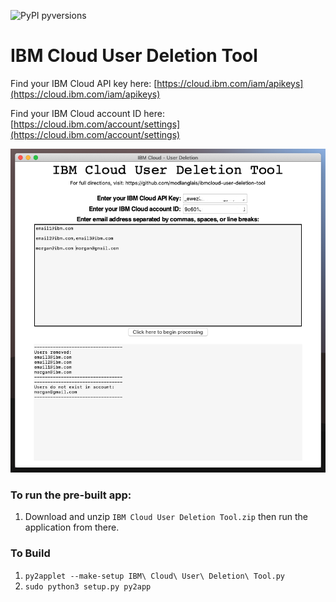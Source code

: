 ![PyPI pyversions](https://img.shields.io/badge/python-3.6%20%7C%203.7%20%7C%203.8%20%7C%203.9-blue)

# IBM Cloud User Deletion Tool

Find your IBM Cloud API key here: [https://cloud.ibm.com/iam/apikeys](https://cloud.ibm.com/iam/apikeys)

Find your IBM Cloud account ID here: [https://cloud.ibm.com/account/settings](https://cloud.ibm.com/account/settings)

![Preview](preview.png)

### To run the pre-built app:
1. Download and unzip `IBM Cloud User Deletion Tool.zip` then run the application from there.

### To Build
1. `py2applet --make-setup IBM\ Cloud\ User\ Deletion\ Tool.py `
2. `sudo python3 setup.py py2app`
